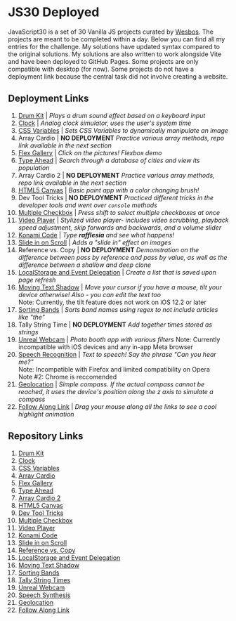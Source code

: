 # JS30 Deployed

JavaScript30 is a set of 30 Vanilla JS projects curated by [Wesbos](https://github.com/wesbos/JavaScript30). The projects are meant to be completed within a day. Below you can find all my entries for the challenge. My solutions have updated syntax compared to the original solutions. My solutions are also written to work alongside Vite and have been deployed to GitHub Pages. Some projects are only compatible with desktop (for now). Some projects do not have a deployment link because the central task did not involve creating a website.

## Deployment Links

1. [Drum Kit](https://nicoleblanchette.github.io/01-drum-kit/) | _Plays a drum sound effect based on a keyboard input_
2. [Clock](https://nicoleblanchette.github.io/02-clock/) | _Analog clock simulator, uses the user's system time_
3. [CSS Variables](https://nicoleblanchette.github.io/03-css-variables/) | _Sets CSS Variables to dynamically manipulate an image_
4. Array Cardio | **NO DEPLOYMENT** _Practice various array methods, repo link available in the next section_
5. [Flex Gallery](https://nicoleblanchette.github.io/05-flex-gallery/) | _Click on the pictures! Flexbox demo_
6. [Type Ahead](https://nicoleblanchette.github.io/06-type-ahead/) | _Search through a database of cities and view its population_
7. Array Cardio 2 | **NO DEPLOYMENT** _Practice various array methods, repo link available in the next section_
8. [HTML5 Canvas](https://nicoleblanchette.github.io/08-html5-canvas/) | _Basic paint app with a color changing brush!_
9. Dev Tool Tricks | **NO DEPLOYMENT** _Practiced different tricks in the developer tools and went over `console` methods_
10. [Multiple Checkbox](https://nicoleblanchette.github.io/10-multiple-checkbox/) | _Press shift to select multiple checkboxes at once_
11. [Video Player](https://nicoleblanchette.github.io/11-video-player/) | _Stylized video player- includes video scrubbing, playback speed adjustment, skip forwards and backwards, and a volume slider_
12. [Konami Code](https://nicoleblanchette.github.io/12-konami-code/) | _Type **rafflesia** and see what happens!_
13. [Slide in on Scroll](https://nicoleblanchette.github.io/13-slide-in-on-scroll/) | _Adds a "slide in" effect on images_
14. Reference vs. Copy | **NO DEPLOYMENT** _Demonstration on the difference between pass by reference and pass by value, as well as the difference between a shallow and deep clone_
15. [LocalStorage and Event Delegation](https://nicoleblanchette.github.io/15-local-storage-and-delegation/) | _Create a list that is saved upon page refresh_
16. [Moving Text Shadow](https://nicoleblanchette.github.io/16-cursor-shadow/) | _Move your cursor if you have a mouse, tilt your device otherwise! Also - you can edit the text too_  
    Note: Currently, the tilt feature does not work on iOS 12.2 or later
17. [Sorting Bands](https://nicoleblanchette.github.io/17-sorting-bands/) | _Sorts band names using regex to not include articles like "the"_
18. Tally String Time | **NO DEPLOYMENT** _Add together times stored as strings_
19. [Unreal Webcam](https://nicoleblanchette.github.io/19-unreal-webcam/) | _Photo booth app with various filters_
    Note: Currently incompatible with iOS devices and any in-app Meta browser
20. [Speech Recognition](https://nicoleblanchette.github.io/20-speech-recognition/) | _Text to speech! Say the phrase "Can you hear me?"_  
    Note: Incompatible with Firefox and limited compatibility on Opera  
    Note #2: Chrome is reccomended
21. [Geolocation](https://nicoleblanchette.github.io/21-geolocation/) | _Simple compass. If the actual compass cannot be reached, it uses the device's position along the z axis to simulate a compass_
22. [Follow Along Link](https://nicoleblanchette.github.io/22-follow-along-links/) | _Drag your mouse along all the links to see a cool highlight animation_

## Repository Links

1. [Drum Kit](https://github.com/nicoleblanchette/01-drum-kit)
2. [Clock](https://github.com/nicoleblanchette/02-clock)
3. [CSS Variables](https://github.com/nicoleblanchette/03-css-variables)
4. [Array Cardio](https://github.com/nicoleblanchette/04-array-cardio)
5. [Flex Gallery](https://github.com/nicoleblanchette/05-flex-gallery)
6. [Type Ahead](https://github.com/nicoleblanchette/06-type-ahead)
7. [Array Cardio 2](https://github.com/nicoleblanchette/07-array-cardio-2)
8. [HTML5 Canvas](https://github.com/nicoleblanchette/08-html5-canvas)
9. [Dev Tool Tricks](https://github.com/nicoleblanchette/09-dev-tool-tricks)
10. [Multiple Checkbox](https://github.com/nicoleblanchette/10-multiple-checkbox/settings/pages)
11. [Video Player](https://github.com/nicoleblanchette/11-video-player)
12. [Konami Code](https://github.com/nicoleblanchette/12-konami-code)
13. [Slide in on Scroll](https://github.com/nicoleblanchette/13-slide-in-on-scroll)
14. [Reference vs. Copy](https://github.com/nicoleblanchette/14-reference-vs-copy)
15. [LocalStorage and Event Delegation](https://github.com/nicoleblanchette/15-local-storage-and-delegation)
16. [Moving Text Shadow](https://github.com/nicoleblanchette/16-cursor-shadow)
17. [Sorting Bands](https://github.com/nicoleblanchette/17-sorting-bands)
18. [Tally String Times](https://github.com/nicoleblanchette/18-tally-string-time)
19. [Unreal Webcam](https://github.com/nicoleblanchette/19-unreal-webcam)
20. [Speech Synthesis](https://github.com/nicoleblanchette/20-speech-recognition)
21. [Geolocation](https://github.com/nicoleblanchette/21-geolocation)
22. [Follow Along Link](https://github.com/nicoleblanchette/22-follow-along-links)
